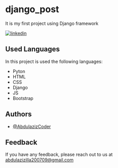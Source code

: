 # django_post
It is my first project using Django framework

[![linkedin](https://img.shields.io/badge/linkedin-0A66C2?style=for-the-badge&logo=linkedin&logoColor=white)](https://www.linkedin.com/in/abdulaziz-najmiddinov-257479204/?lipi=urn%3Ali%3Apage%3Ad_flagship3_feed%3BKaYYu5pmRWejm50fZezAVg%3D%3D)

## Used Languages

In this project is used the following languages:

- Pyton
- HTML
- CSS
- Django
- JS
- Bootstrap


## Authors

- [@AbdulazizCoder](https://github.com/Coder200709)


## Feedback

If you have any feedback, please reach out to us at abdulazizilla200709@gmail.com
